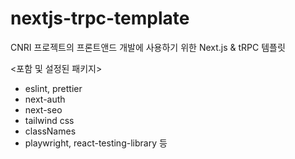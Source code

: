 # nextjs-trpc-template

CNRI 프로젝트의 프론트앤드 개발에 사용하기 위한 Next.js & tRPC 템플릿

<포함 및 설정된 패키지>

- eslint, prettier
- next-auth
- next-seo
- tailwind css
- classNames
- playwright, react-testing-library 등
